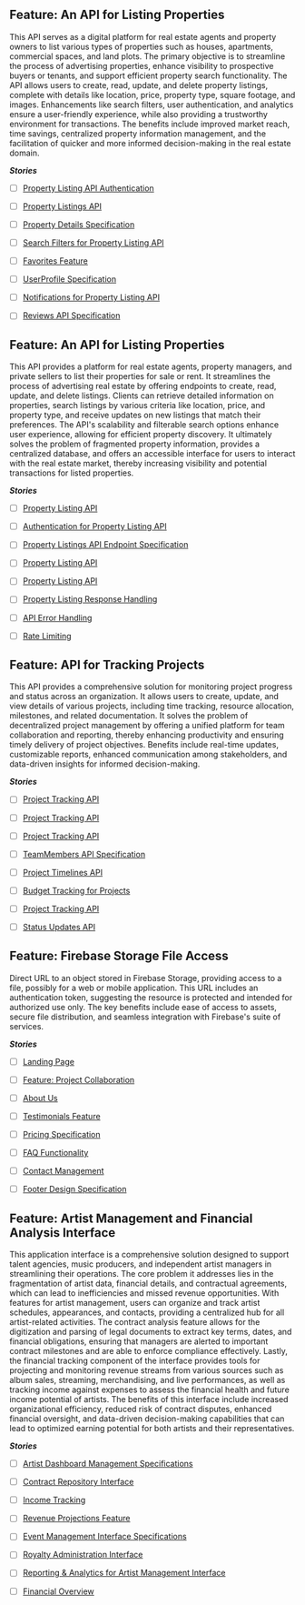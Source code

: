 ## Feature: An API for Listing Properties
This API serves as a digital platform for real estate agents and property owners to list various types of properties such as houses, apartments, commercial spaces, and land plots. The primary objective is to streamline the process of advertising properties, enhance visibility to prospective buyers or tenants, and support efficient property search functionality. The API allows users to create, read, update, and delete property listings, complete with details like location, price, property type, square footage, and images. Enhancements like search filters, user authentication, and analytics ensure a user-friendly experience, while also providing a trustworthy environment for transactions. The benefits include improved market reach, time savings, centralized property information management, and the facilitation of quicker and more informed decision-making in the real estate domain.

***Stories***
- [ ] [Property Listing API Authentication](https://github.com/rollymaduk/new-gitunion-single-test/issues/4)
- [ ] [Property Listings API](https://github.com/rollymaduk/new-gitunion-single-test/issues/5)
- [ ] [Property Details Specification](https://github.com/rollymaduk/new-gitunion-single-test/issues/6)
- [ ] [Search Filters for Property Listing API](https://github.com/rollymaduk/new-gitunion-single-test/issues/7)
- [ ] [Favorites Feature](https://github.com/rollymaduk/new-gitunion-single-test/issues/8)
- [ ] [UserProfile Specification](https://github.com/rollymaduk/new-gitunion-single-test/issues/9)
- [ ] [Notifications for Property Listing API](https://github.com/rollymaduk/new-gitunion-single-test/issues/10)
- [ ] [Reviews API Specification](https://github.com/rollymaduk/new-gitunion-single-test/issues/11)




## Feature: An API for Listing Properties
This API provides a platform for real estate agents, property managers, and private sellers to list their properties for sale or rent. It streamlines the process of advertising real estate by offering endpoints to create, read, update, and delete listings. Clients can retrieve detailed information on properties, search listings by various criteria like location, price, and property type, and receive updates on new listings that match their preferences. The API's scalability and filterable search options enhance user experience, allowing for efficient property discovery. It ultimately solves the problem of fragmented property information, provides a centralized database, and offers an accessible interface for users to interact with the real estate market, thereby increasing visibility and potential transactions for listed properties.

***Stories***
- [ ] [Property Listing API](https://github.com/rollymaduk/new-gitunion-single-test/issues/13)
- [ ] [Authentication for Property Listing API](https://github.com/rollymaduk/new-gitunion-single-test/issues/14)
- [ ] [Property Listings API Endpoint Specification](https://github.com/rollymaduk/new-gitunion-single-test/issues/15)
- [ ] [Property Listing API](https://github.com/rollymaduk/new-gitunion-single-test/issues/16)
- [ ] [Property Listing API](https://github.com/rollymaduk/new-gitunion-single-test/issues/17)
- [ ] [Property Listing Response Handling](https://github.com/rollymaduk/new-gitunion-single-test/issues/18)
- [ ] [API Error Handling](https://github.com/rollymaduk/new-gitunion-single-test/issues/19)
- [ ] [Rate Limiting](https://github.com/rollymaduk/new-gitunion-single-test/issues/20)




## Feature: API for Tracking Projects
This API provides a comprehensive solution for monitoring project progress and status across an organization. It allows users to create, update, and view details of various projects, including time tracking, resource allocation, milestones, and related documentation. It solves the problem of decentralized project management by offering a unified platform for team collaboration and reporting, thereby enhancing productivity and ensuring timely delivery of project objectives. Benefits include real-time updates, customizable reports, enhanced communication among stakeholders, and data-driven insights for informed decision-making.

***Stories***
- [ ] [Project Tracking API](https://github.com/rollymaduk/new-gitunion-single-test/issues/24)
- [ ] [Project Tracking API](https://github.com/rollymaduk/new-gitunion-single-test/issues/25)
- [ ] [Project Tracking API](https://github.com/rollymaduk/new-gitunion-single-test/issues/26)
- [ ] [TeamMembers API Specification](https://github.com/rollymaduk/new-gitunion-single-test/issues/27)
- [ ] [Project Timelines API](https://github.com/rollymaduk/new-gitunion-single-test/issues/28)
- [ ] [Budget Tracking for Projects](https://github.com/rollymaduk/new-gitunion-single-test/issues/29)
- [ ] [Project Tracking API](https://github.com/rollymaduk/new-gitunion-single-test/issues/30)
- [ ] [Status Updates API](https://github.com/rollymaduk/new-gitunion-single-test/issues/31)




## Feature: Firebase Storage File Access
Direct URL to an object stored in Firebase Storage, providing access to a file, possibly for a web or mobile application. This URL includes an authentication token, suggesting the resource is protected and intended for authorized use only. The key benefits include ease of access to assets, secure file distribution, and seamless integration with Firebase's suite of services.

***Stories***
- [ ] [Landing Page](https://github.com/rollymaduk/new-gitunion-single-test/issues/38)
- [ ] [Feature: Project Collaboration](https://github.com/rollymaduk/new-gitunion-single-test/issues/39)
- [ ] [About Us](https://github.com/rollymaduk/new-gitunion-single-test/issues/40)
- [ ] [Testimonials Feature](https://github.com/rollymaduk/new-gitunion-single-test/issues/41)
- [ ] [Pricing Specification](https://github.com/rollymaduk/new-gitunion-single-test/issues/42)
- [ ] [FAQ Functionality](https://github.com/rollymaduk/new-gitunion-single-test/issues/43)
- [ ] [Contact Management](https://github.com/rollymaduk/new-gitunion-single-test/issues/44)
- [ ] [Footer Design Specification](https://github.com/rollymaduk/new-gitunion-single-test/issues/45)




## Feature: Artist Management and Financial Analysis Interface
This application interface is a comprehensive solution designed to support talent agencies, music producers, and independent artist managers in streamlining their operations. The core problem it addresses lies in the fragmentation of artist data, financial details, and contractual agreements, which can lead to inefficiencies and missed revenue opportunities. With features for artist management, users can organize and track artist schedules, appearances, and contacts, providing a centralized hub for all artist-related activities. The contract analysis feature allows for the digitization and parsing of legal documents to extract key terms, dates, and financial obligations, ensuring that managers are alerted to important contract milestones and are able to enforce compliance effectively. Lastly, the financial tracking component of the interface provides tools for projecting and monitoring revenue streams from various sources such as album sales, streaming, merchandising, and live performances, as well as tracking income against expenses to assess the financial health and future income potential of artists. The benefits of this interface include increased organizational efficiency, reduced risk of contract disputes, enhanced financial oversight, and data-driven decision-making capabilities that can lead to optimized earning potential for both artists and their representatives.

***Stories***
- [ ] [Artist Dashboard Management Specifications](https://github.com/rollymaduk/new-gitunion-single-test/issues/48)
- [ ] [Contract Repository Interface](https://github.com/rollymaduk/new-gitunion-single-test/issues/49)
- [ ] [Income Tracking](https://github.com/rollymaduk/new-gitunion-single-test/issues/50)
- [ ] [Revenue Projections Feature](https://github.com/rollymaduk/new-gitunion-single-test/issues/51)
- [ ] [Event Management Interface Specifications](https://github.com/rollymaduk/new-gitunion-single-test/issues/52)
- [ ] [Royalty Administration Interface](https://github.com/rollymaduk/new-gitunion-single-test/issues/53)
- [ ] [Reporting & Analytics for Artist Management Interface](https://github.com/rollymaduk/new-gitunion-single-test/issues/54)
- [ ] [Financial Overview](https://github.com/rollymaduk/new-gitunion-single-test/issues/55)


